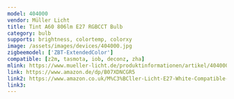 ```yaml
---
model: 404000 
vendor: Müller Licht 
title: Tint A60 806lm E27 RGBCCT Bulb
category: bulb
supports: brightness, colortemp, colorxy
image: /assets/images/devices/404000.jpg
zigbeemodel: ['ZBT-ExtendedColor']
compatible: [z2m, tasmota, iob, deconz, zha]
mlink: https://www.mueller-licht.de/produktinformationen/artikel/404000/
link: https://www.amazon.de/dp/B07XDNCGR5
link2: https://www.amazon.co.uk/M%C3%BCller-Licht-E27-White-Compatible-Controllable-Dimmable/dp/B07CSFNJQP 
link3: 
---
```

